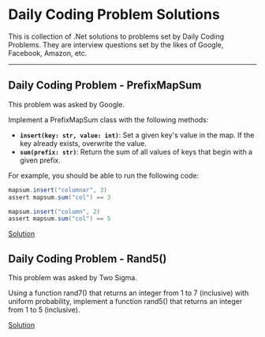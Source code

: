 # Daily Coding Problem Solutions

This is collection of .Net solutions to problems set by Daily Coding Problems. They are interview questions set by the likes of Google, Facebook, Amazon, etc.

---

## Daily Coding Problem - PrefixMapSum
This problem was asked by Google.

Implement a PrefixMapSum class with the following methods:

- **`insert(key: str, value: int)`**: Set a given key's value in the map. If the key already exists, overwrite the value.
- **`sum(prefix: str)`**: Return the sum of all values of keys that begin with a given prefix.

For example, you should be able to run the following code:

```c#
mapsum.insert("columnar", 3)
assert mapsum.sum("col") == 3

mapsum.insert("column", 2)
assert mapsum.sum("col") == 5
```
[Solution](https://github.com/hopwoods/DailyCodingProblems/tree/master/PrefixMapSum)

## Daily Coding Problem - Rand5()
This problem was asked by Two Sigma.

Using a function rand7() that returns an integer from 1 to 7 (inclusive) with uniform probability, implement a function rand5() that returns an integer from 1 to 5 (inclusive).

[Solution](https://github.com/hopwoods/DailyCodingProblems/tree/master/Rand5)
